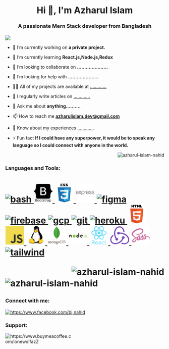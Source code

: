 <h1 align="center">Hi 👋, I'm Azharul Islam</h1>
<h3 align="center">A passionate Mern Stack developer from Bangladesh</h3>

<p> <img align="center" src="https://i.ibb.co/kGq9GJQ/68747470733a2f2f63646e2e6472696262626c652e636f6d2f75736572732f323133313939332f73637265656e73686f7473.gif"> </p>



- 🔭 I’m currently working on **a private project.**

- 🌱 I’m currently learning **React.js,Node.js,Redux**

- 👯 I’m looking to collaborate on **.....................**

- 🤝 I’m looking for help with **.....................**

- 👨‍💻 All of my projects are available at [.............](.............)

- 📝 I regularly write articles on [.............](.............)

- 💬 Ask me about **anything..........**

- 📫 How to reach me **azharulislam.dev@gmail.com**

- 📄 Know about my experiences [.............](.............)

- ⚡ Fun fact **If I could have any superpower, it would be to speak any language so I could connect with anyone in the world.**


<p><img align="right" src="https://github-readme-stats.vercel.app/api/top-langs?username=azharul-islam-nahid&show_icons=true&locale=en&layout=compact" alt="azharul-islam-nahid" /></p>
</br>


<h3 align="left">Languages and Tools:</h3>
<h1 align="left"> 
  <a href="https://www.gnu.org/software/bash/" target="_blank" rel="noreferrer"> <img src="https://www.vectorlogo.zone/logos/gnu_bash/gnu_bash-icon.svg" alt="bash" width="60" height="60"/> </a>
  <a href="https://getbootstrap.com" target="_blank" rel="noreferrer"> <img src="https://raw.githubusercontent.com/devicons/devicon/master/icons/bootstrap/bootstrap-plain-wordmark.svg" alt="bootstrap" width="60" height="60"/> </a>
  <a href="https://www.w3schools.com/css/" target="_blank" rel="noreferrer"> <img src="https://raw.githubusercontent.com/devicons/devicon/master/icons/css3/css3-original-wordmark.svg" alt="css3" width="60" height="60"/> </a> 
  <a href="https://expressjs.com" target="_blank" rel="noreferrer"> <img src="https://raw.githubusercontent.com/devicons/devicon/master/icons/express/express-original-wordmark.svg" alt="express" width="60" height="60"/> </a>
  <a href="https://www.figma.com/" target="_blank" rel="noreferrer"> <img src="https://www.vectorlogo.zone/logos/figma/figma-icon.svg" alt="figma" width="60" height="60"/> </a> 
  <a href="https://firebase.google.com/" target="_blank" rel="noreferrer"> <img src="https://www.vectorlogo.zone/logos/firebase/firebase-icon.svg" alt="firebase" width="60" height="60"/> </a> 
  <a href="https://cloud.google.com" target="_blank" rel="noreferrer"> <img src="https://www.vectorlogo.zone/logos/google_cloud/google_cloud-icon.svg" alt="gcp" width="60" height="60"/> </a>
  <a href="https://git-scm.com/" target="_blank" rel="noreferrer"> <img src="https://www.vectorlogo.zone/logos/git-scm/git-scm-icon.svg" alt="git" width="60" height="60"/> </a> 
  <a href="https://heroku.com" target="_blank" rel="noreferrer"> <img src="https://www.vectorlogo.zone/logos/heroku/heroku-icon.svg" alt="heroku" width="60" height="60"/> </a> 
  <a href="https://www.w3.org/html/" target="_blank" rel="noreferrer"> <img src="https://raw.githubusercontent.com/devicons/devicon/master/icons/html5/html5-original-wordmark.svg" alt="html5" width="60" height="60"/> </a>
  <a href="https://developer.mozilla.org/en-US/docs/Web/JavaScript" target="_blank" rel="noreferrer"> <img src="https://raw.githubusercontent.com/devicons/devicon/master/icons/javascript/javascript-original.svg" alt="javascript" width="60" height="60"/> </a>
  <a href="https://www.linux.org/" target="_blank" rel="noreferrer"> <img src="https://raw.githubusercontent.com/devicons/devicon/master/icons/linux/linux-original.svg" alt="linux" width="60" height="60"/> </a> 
  <a href="https://www.mongodb.com/" target="_blank" rel="noreferrer"> <img src="https://raw.githubusercontent.com/devicons/devicon/master/icons/mongodb/mongodb-original-wordmark.svg" alt="mongodb" width="60" height="60"/> </a> 
  <a href="https://nodejs.org" target="_blank" rel="noreferrer"> <img src="https://raw.githubusercontent.com/devicons/devicon/master/icons/nodejs/nodejs-original-wordmark.svg" alt="nodejs" width="60" height="60"/> </a>
  <a href="https://reactjs.org/" target="_blank" rel="noreferrer"> <img src="https://raw.githubusercontent.com/devicons/devicon/master/icons/react/react-original-wordmark.svg" alt="react" width="60" height="60"/> </a> 
  <a href="https://redux.js.org" target="_blank" rel="noreferrer"> <img src="https://raw.githubusercontent.com/devicons/devicon/master/icons/redux/redux-original.svg" alt="redux" width="60" height="60"/> </a>
  <a href="https://sass-lang.com" target="_blank" rel="noreferrer"> <img src="https://raw.githubusercontent.com/devicons/devicon/master/icons/sass/sass-original.svg" alt="sass" width="60" height="60"/> </a>
  <a href="https://tailwindcss.com/" target="_blank" rel="noreferrer"> <img src="https://www.vectorlogo.zone/logos/tailwindcss/tailwindcss-icon.svg" alt="tailwind" width="40" height="60"/> </a> </p>

<p><img align="right" src="https://github-readme-stats.vercel.app/api?username=azharul-islam-nahid&show_icons=true&locale=en" alt="azharul-islam-nahid" /></p>

<p><img align="center" src="https://github-readme-streak-stats.herokuapp.com/?user=azharul-islam-nahid&" alt="azharul-islam-nahid" /></h1>
<h3 align="left">Connect with me:</h3>
<p align="left">
<a href="https://www.facebook.com/bj.nahid?mibextid=ZbWKwL" target="blank"><img align="center" src="https://raw.githubusercontent.com/rahuldkjain/github-profile-readme-generator/master/src/images/icons/Social/facebook.svg" alt="https://www.facebook.com/bj.nahid" height="30" width="40" /></a>
</p>
<h3 align="left">Support:</h3>
<p><a href="https://www.buymeacoffee.com/lonewolfazZ"><img align="left" src="https://cdn.buymeacoffee.com/buttons/v2/default-yellow.png" height="50" width="210" alt="https://www.buymeacoffee.com/lonewolfazZ" /></a></p><br><br>

